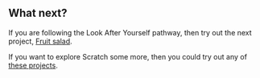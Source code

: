 ## What next?

If you are following the Look After Yourself pathway, then try out the next project, [Fruit salad](https://projects.raspberrypi.org/admin/projects/fruit-salad).

If you want to explore Scratch some more, then you could try out any of [these projects](https://projects.raspberrypi.org/en/projects?software%5B%5D=scratch).
